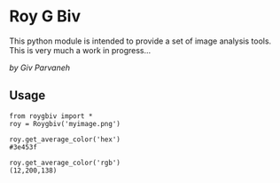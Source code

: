 # Roy G Biv

This python module is intended to provide a set of image analysis tools. This is very much a work in progress...

_by Giv Parvaneh_

## Usage

	from roygbiv import *
	roy = Roygbiv('myimage.png')
    
    roy.get_average_color('hex')
    #3e453f
    
    roy.get_average_color('rgb')
    (12,200,138)

